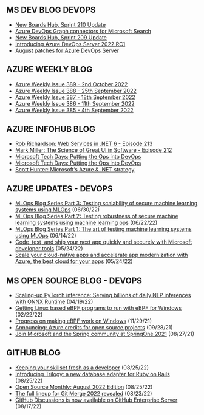 ## MS DEV BLOG DEVOPS 

<!-- DEVBLOGDEVOPS:START -->
- [New Boards Hub, Sprint 210 Update](https://devblogs.microsoft.com/devops/new-boards-hub-sprint-210-update/)
- [Azure DevOps Graph connectors for Microsoft Search](https://devblogs.microsoft.com/devops/azure-devops-graph-connectors-for-microsoft-search/)
- [New Boards Hub, Sprint 209 Update](https://devblogs.microsoft.com/devops/new-boards-hub-sprint-209-update/)
- [Introducing Azure DevOps Server 2022 RC1](https://devblogs.microsoft.com/devops/introducing-azure-devops-server-2022-rc1/)
- [August patches for Azure DevOps Server](https://devblogs.microsoft.com/devops/august-patches-for-azure-devops-server-2/)
<!-- DEVBLOGDEVOPS:END -->


## AZURE WEEKLY BLOG

<!-- AZUREWEEKLY:START -->
- [Azure Weekly Issue 389 - 2nd October 2022](https://azureweekly.info/issue-389.html)
- [Azure Weekly Issue 388 - 25th September 2022](https://azureweekly.info/issue-388.html)
- [Azure Weekly Issue 387 - 18th September 2022](https://azureweekly.info/issue-387.html)
- [Azure Weekly Issue 386 - 11th September 2022](https://azureweekly.info/issue-386.html)
- [Azure Weekly Issue 385 - 4th September 2022](https://azureweekly.info/issue-385.html)
<!-- AZUREWEEKLY:END -->

## AZURE INFOHUB BLOG 

<!-- AZUREINFOHUB:START -->
- [Rob Richardson: Web Services in .NET 6 - Episode 213](https://traffic.libsyn.com/secure/azuredevops/ADP_213_00-05-23.mp3?dest-id=768873)
- [Mark Miller: The Science of Great UI in Software - Episode 212](https://traffic.libsyn.com/secure/azuredevops/ADP_212_00-05-19.mp3?dest-id=768873)
- [Microsoft Tech Days: Putting the Ops into DevOps](https://www.youtube.com/watch?v=tE8qunBdxjI)
- [Microsoft Tech Days: Putting the Ops into DevOps](https://www.youtube.com/watch?v=livDgr-1oRU)
- [Scott Hunter: Microsoft’s Azure &amp; .NET strategy](https://traffic.libsyn.com/secure/azuredevops/ADP_211_00-08-36.mp3?dest-id=768873)
<!-- AZUREINFOHUB:END -->


## AZURE UPDATES - DEVOPS 

<!-- AZUREUPDATES:START -->

 - [MLOps Blog Series Part 3: Testing scalability of secure machine learning systems using MLOps](https://azure.microsoft.com/blog/mlops-blog-series-part-3-testing-scalability-of-secure-machine-learning-systems-using-mlops/) (06/30/22)
 - [MLOps Blog Series Part 2: Testing robustness of secure machine learning systems using machine learning ops](https://azure.microsoft.com/blog/mlops-blog-series-part-2-testing-robustness-of-secure-machine-learning-systems-using-machine-learning-ops/) (06/22/22)
 - [MLOps Blog Series Part 1: The art of testing machine learning systems using MLOps](https://azure.microsoft.com/blog/mlops-blog-series-part-1-the-art-of-testing-machine-learning-systems-using-mlops/) (06/14/22)
 - [Code, test, and ship your next app quickly and securely with Microsoft developer tools](https://azure.microsoft.com/blog/code-test-and-ship-your-next-app-quickly-and-securely-with-microsoft-developer-tools/) (05/24/22)
 - [Scale your cloud-native apps and accelerate app modernization with Azure, the best cloud for your apps](https://azure.microsoft.com/blog/scale-your-cloudnative-apps-and-accelerate-app-modernization-with-azure-the-best-cloud-for-your-apps/) (05/24/22)
<!-- AZUREUPDATES:END -->


## MS OPEN SOURCE BLOG - DEVOPS 

<!-- MSOPENSOURCEBLOG:START -->

 - [Scaling-up PyTorch inference: Serving billions of daily NLP inferences with ONNX Runtime](https://cloudblogs.microsoft.com/opensource/2022/04/19/scaling-up-pytorch-inference-serving-billions-of-daily-nlp-inferences-with-onnx-runtime/) (04/19/22)
 - [Getting Linux based eBPF programs to run with eBPF for Windows](https://cloudblogs.microsoft.com/opensource/2022/02/22/getting-linux-based-ebpf-programs-to-run-with-ebpf-for-windows/) (02/22/22)
 - [Progress on making eBPF work on Windows](https://cloudblogs.microsoft.com/opensource/2021/11/29/progress-on-making-ebpf-work-on-windows/) (11/29/21)
 - [Announcing: Azure credits for open source projects](https://cloudblogs.microsoft.com/opensource/2021/09/28/announcing-azure-credits-for-open-source-projects/) (09/28/21)
 - [Join Microsoft and the Spring community at SpringOne 2021](https://cloudblogs.microsoft.com/opensource/2021/08/27/join-microsoft-and-the-spring-community-at-springone-2021/) (08/27/21)
<!-- MSOPENSOURCEBLOG:END -->


## GITHUB BLOG


<!-- GITHUB:START -->

 - [Keeping your skillset fresh as a developer](https://github.blog/2022-08-25-keeping-your-skillset-fresh-as-a-developer/) (08/25/22)
 - [Introducing Trilogy: a new database adapter for Ruby on Rails](https://github.blog/2022-08-25-introducing-trilogy-a-new-database-adapter-for-ruby-on-rails/) (08/25/22)
 - [Open Source Monthly: August 2022 Edition](https://github.blog/2022-08-25-open-source-monthly-august-2022-edition/) (08/25/22)
 - [The full lineup for Git Merge 2022 revealed](https://github.blog/2022-08-23-the-full-lineup-for-git-merge-2022-revealed/) (08/23/22)
 - [GitHub Discussions is now available on GitHub Enterprise Server](https://github.blog/2022-08-17-github-discussions-is-now-available-on-github-enterprise-server/) (08/17/22)
<!-- GITHUB:END -->
